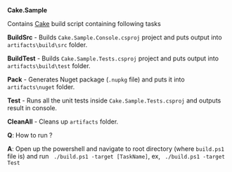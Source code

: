 **Cake.Sample**

Contains [Cake](https://cakebuild.net/) build script containing following tasks

**BuildSrc** - Builds `Cake.Sample.Console.csproj` project and puts output into `artifacts\build\src` folder.

**BuildTest** - Builds `Cake.Sample.Tests.csproj` project and puts output into `artifacts\build\test` folder.

**Pack** - Generates Nuget package (`.nupkg` file) and puts it into `artifacts\nuget` folder.

**Test** - Runs all the unit tests inside `Cake.Sample.Tests.csproj` and outputs result in console.

**CleanAll** - Cleans up `artifacts` folder.


**Q**: How to run ? 

**A**: Open up the powershell and navigate to root directory (where `build.ps1` file is) and run ` ./build.ps1 -target [TaskName]`, ex, ` ./build.ps1 -target Test`
